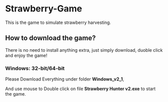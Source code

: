 # Strawberry-Game
This is the game to simulate strawberry harvesting.

## How to download the game?
There is no need to install anything extra, just simply download, duoble click and enjoy the game!

### Windows: 32-bit/64-bit
Please Download Everything under folder **Windows_v2_1**,
   
And use mouse to Double click on file **Strawberry Hunter v2.exe** to start the game.
